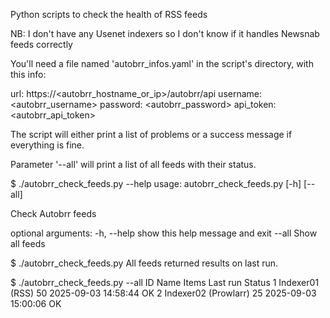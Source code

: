 Python scripts to check the health of RSS feeds

NB: I don't have any Usenet indexers so I don't know if it handles Newsnab feeds correctly

You'll need a file named 'autobrr_infos.yaml' in the script's directory, with this info:

url: https://<autobrr_hostname_or_ip>/autobrr/api
username: <autobrr_username>
password: <autobrr_password>
api_token: <autobrr_api_token>

The script will either print a list of problems or a success message if everything is fine.

Parameter '--all' will print a list of all feeds with their status.

$ ./autobrr_check_feeds.py --help
usage: autobrr_check_feeds.py [-h] [--all]

Check Autobrr feeds

optional arguments:
  -h, --help  show this help message and exit
  --all       Show all feeds

$ ./autobrr_check_feeds.py
All feeds returned results on last run.

$ ./autobrr_check_feeds.py --all
 ID Name                                      Items Last run            Status
  1 Indexer01 (RSS)                              50 2025-09-03 14:58:44 OK
  2 Indexer02 (Prowlarr)                         25 2025-09-03 15:00:06 OK

